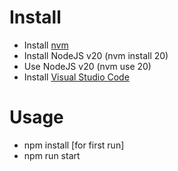 # Install
* Install [nvm](https://github.com/coreybutler/nvm-windows)
* Install NodeJS v20 (nvm install 20)
* Use NodeJS v20 (nvm use 20)
* Install [Visual Studio Code](https://code.visualstudio.com/Download)

# Usage
* npm install [for first run]
* npm run start
